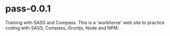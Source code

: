 # pass-0.0.1
Training with SASS and Compass.
This is a 'workhorse' web site to practice coding with SASS, Compass, Gruntjs, Node and NPM.
